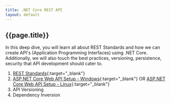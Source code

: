 ```yaml
---
title: .NET Core REST API
layout: default
---
```


<h2>{{page.title}}</h2>
In this deep dive, you will learn all about REST Standards and how we can create API's (Application Programming Interfaces) using .NET Core. Additionally, we will also touch the best practices, versioning, persistence, security that API development should cater to.

1. [REST Standards]({{site.baseurl}}/rest-api-standards/){:target="\_blank"}
1. [ASP.NET Core Web API Setup - Windows]({{site.baseurl}}/asp-net-core-2-2-web-api-with-swagger/){:target="\_blank"} OR [ASP.NET Core Web API Setup - Linux]({{site.baseurl}}/asp-net-core-web-api-with-swagger-linux-edition/){:target="\_blank"}
1. API Versioning
1. Dependency Inversion
